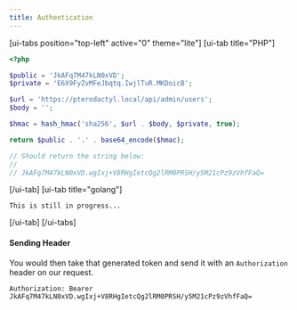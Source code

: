 ```yaml
---
title: Authentication
---
```


[ui-tabs position="top-left" active="0" theme="lite"]
[ui-tab title="PHP"]
```php
<?php

$public = 'JkAFq7M47kLN0xVD';
$private = 'E6X9FyZvMFeJbqtq.IwjlTuR.MKDoicB';

$url = 'https://pterodactyl.local/api/admin/users';
$body = '';

$hmac = hash_hmac('sha256', $url . $body, $private, true);

return $public . '.' . base64_encode($hmac);

// Should return the string below:
//
// JkAFq7M47kLN0xVD.wgIxj+V8RHgIetcQg2lRM0PRSH/y5M21cPz9zVhfFaQ=
```

[/ui-tab]
[ui-tab title="golang"]
```
This is still in progress...
```

[/ui-tab]
[/ui-tabs]

#### Sending Header
You would then take that generated token and send it with an `Authorization` header on our request.

```
Authorization: Bearer JkAFq7M47kLN0xVD.wgIxj+V8RHgIetcQg2lRM0PRSH/y5M21cPz9zVhfFaQ=
```
